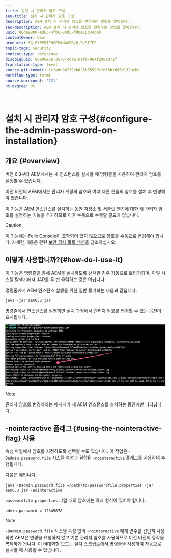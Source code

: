 ```yaml
---
title: 설치 시 관리자 암호 구성
seo-title: 설치 시 관리자 암호 구성
description: AEM 설치 시 관리자 암호를 변경하는 방법을 알아봅니다.
seo-description: AEM 설치 시 관리자 암호를 변경하는 방법을 알아봅니다.
uuid: 06da9890-ed63-4fb6-88d5-fd0e16bc4ceb
contentOwner: User
products: SG_EXPERIENCEMANAGER/6.5/SITES
topic-tags: Security
content-type: reference
discoiquuid: 00806e6e-3578-4caa-bafa-064f200a871f
translation-type: tm+mt
source-git-commit: 1c1ade947f2cbd26b35920cfd10b1666b132bcbd
workflow-type: tm+mt
source-wordcount: '321'
ht-degree: 0%

---
```



# 설치 시 관리자 암호 구성{#configure-the-admin-password-on-installation}

## 개요 {#overview}

버전 6.3부터 AEM에서는 새 인스턴스를 설치할 때 명령줄을 사용하여 관리자 암호를 설정할 수 있습니다.

이전 버전의 AEM에서는 관리자 계정의 암호와 여러 다른 콘솔의 암호를 설치 후 변경해야 했습니다.

이 기능은 AEM 인스턴스를 설치하는 동안 저장소 및 서블릿 엔진에 대한 새 관리자 암호를 설정하는 기능을 추가하므로 이후 수동으로 수행할 필요가 없습니다.

>[!CAUTION]
>
>이 기능에는 Felix Console이 포함되어 있지 않으므로 암호를 수동으로 변경해야 합니다. 자세한 내용은 관련 [보안 검사 목록 섹션](/help/sites-administering/security-checklist.md#change-default-passwords-for-the-aem-and-osgi-console-admin-accounts)을 참조하십시오.

## 어떻게 사용합니까?{#how-do-i-use-it}

이 기능은 명령줄을 통해 AEM을 설치하도록 선택한 경우 자동으로 트리거되며, 파일 시스템 탐색기에서 JAR를 두 번 클릭하는 것은 아닙니다.

명령줄에서 AEM 인스턴스 실행을 위한 일반 동기화는 다음과 같습니다.

```shell
java -jar aem6.3.jar
```

명령줄에서 인스턴스를 실행하면 설치 과정에서 관리자 암호를 변경할 수 있는 옵션이 표시됩니다.

![chlimage_1-116](assets/chlimage_1-116a.png)

>[!NOTE]
>
>관리자 암호를 변경하라는 메시지가 새 AEM 인스턴스를 설치하는 동안에만 나타납니다.

## -nointeractive 플래그 {#using-the-nointeractive-flag} 사용

속성 파일에서 암호를 지정하도록 선택할 수도 있습니다. 이 작업은 `-Dadmin.password.file` 시스템 속성과 결합된 `-nointeractive` 플래그를 사용하여 수행됩니다.

다음은 예입니다.

```shell
java -Dadmin.password.file =/path/to/passwordfile.properties -jar aem6.3.jar -nointeractive
```

`passwordfile.properties` 파일 내의 암호에는 아래 형식이 있어야 합니다.

```xml
admin.password = 12345678
```

>[!NOTE]
>
>`-Dadmin.password.file` 시스템 속성 없이 `-nointeractive` 매개 변수를 간단히 사용하면 AEM은 변경을 요청하지 않고 기본 관리자 암호를 사용하므로 이전 버전의 동작을 복제하게 됩니다. 이 비대화형 모드는 설치 스크립트에서 명령줄을 사용하여 자동으로 설치할 때 사용할 수 있습니다.

